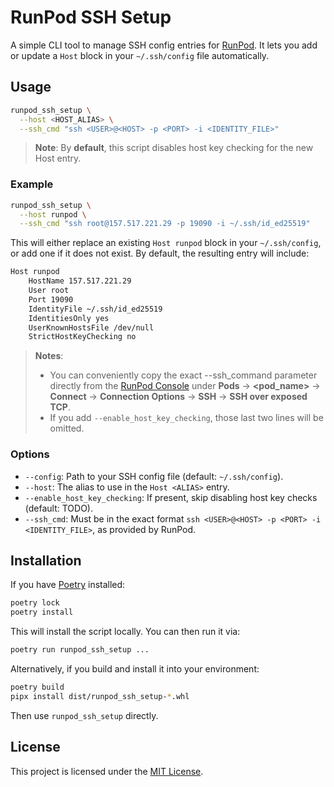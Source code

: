 # RunPod SSH Setup

A simple CLI tool to manage SSH config entries for [RunPod](https://www.runpod.io/).
It lets you add or update a `Host` block in your `~/.ssh/config` file automatically.

## Usage

```bash
runpod_ssh_setup \
  --host <HOST_ALIAS> \
  --ssh_cmd "ssh <USER>@<HOST> -p <PORT> -i <IDENTITY_FILE>"
```

> **Note**: By **default**, this script disables host key checking for the new Host
> entry.

### Example

```bash
runpod_ssh_setup \
  --host runpod \
  --ssh_cmd "ssh root@157.517.221.29 -p 19090 -i ~/.ssh/id_ed25519"
```

This will either replace an existing `Host runpod` block in your `~/.ssh/config`, or add
one if it does not exist. By default, the resulting entry will include:

```txt
Host runpod
    HostName 157.517.221.29
    User root
    Port 19090
    IdentityFile ~/.ssh/id_ed25519
    IdentitiesOnly yes
    UserKnownHostsFile /dev/null
    StrictHostKeyChecking no
```

> **Notes**:
>
> - You can conveniently copy the exact --ssh_command parameter directly from
>   the [RunPod Console](https://www.runpod.io/console/pods) under **Pods** →
>   **\<pod_name\>** → **Connect** → **Connection Options** → **SSH** → **SSH over exposed
>   TCP**.
> - If you add `--enable_host_key_checking`, those last two lines will be omitted.

### Options

- `--config`: Path to your SSH config file (default: `~/.ssh/config`).
- `--host`: The alias to use in the `Host <ALIAS>` entry.
- `--enable_host_key_checking`: If present, skip disabling host key checks  (default: TODO).
- `--ssh_cmd`: Must be in the exact format `ssh <USER>@<HOST> -p <PORT> -i <IDENTITY_FILE>`, as provided by RunPod.

## Installation

If you have [Poetry](https://python-poetry.org/) installed:

```bash
poetry lock
poetry install
```

This will install the script locally. You can then run it via:

```bash
poetry run runpod_ssh_setup ...
```

Alternatively, if you build and install it into your environment:

```bash
poetry build
pipx install dist/runpod_ssh_setup-*.whl
```

Then use `runpod_ssh_setup` directly.

## License

This project is licensed under the [MIT License](LICENSE).
